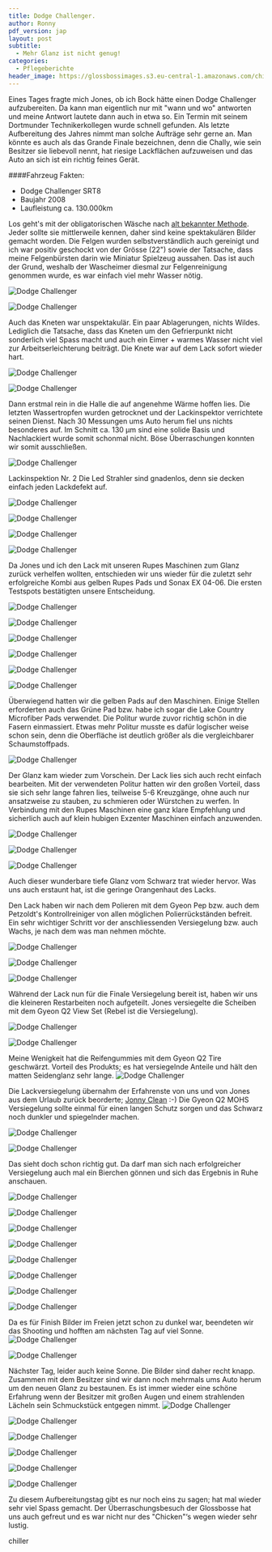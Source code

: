 ```yaml
---
title: Dodge Challenger.
author: Ronny
pdf_version: jap
layout: post
subtitle:
  - Mehr Glanz ist nicht genug!
categories:
  - Pflegeberichte
header_image: https://glossbossimages.s3.eu-central-1.amazonaws.com/chiller/Challenger/Chelly50.jpg
---
```

Eines Tages fragte mich Jones, ob ich Bock hätte einen Dodge Challenger aufzubereiten. Da kann man eigentlich nur mit "wann und wo" antworten und meine Antwort lautete dann auch in etwa so. Ein Termin mit seinem Dortmunder Technikerkollegen wurde schnell gefunden. Als letzte Aufbereitung des Jahres nimmt man solche Aufträge sehr gerne an. Man könnte es auch als das Grande Finale bezeichnen, denn die Chally, wie sein Besitzer sie liebevoll nennt, hat riesige Lackflächen aufzuweisen und das Auto an sich ist ein richtig feines Gerät. 



####Fahrzeug Fakten:

* Dodge Challenger SRT8
* Baujahr 2008
* Laufleistung ca. 130.000km



Los geht's mit der obligatorischen Wäsche nach [alt bekannter Methode](http://glossboss.de/allgemein/warum-die-fahrzeugwaesche-mit-der-2-eimer-methode-so-schonend-zum-lack-ist/). Jeder sollte sie mittlerweile kennen, daher sind keine spektakulären Bilder gemacht worden. Die Felgen wurden selbstverständlich auch gereinigt und ich war positiv geschockt von der Grösse (22") sowie der Tatsache, dass meine Felgenbürsten darin wie Miniatur Spielzeug aussahen. Das ist auch der Grund, weshalb der Wascheimer diesmal zur Felgenreinigung genommen wurde, es war einfach viel mehr Wasser nötig.

![Dodge Challenger](https://glossbossimages.s3.eu-central-1.amazonaws.com/chiller/Challenger/Chelly01.jpg)

![Dodge Challenger](https://glossbossimages.s3.eu-central-1.amazonaws.com/chiller/Challenger/Chelly04.jpg)


Auch das Kneten war unspektakulär. Ein paar Ablagerungen, nichts Wildes. Lediglich die Tatsache, dass das Kneten um den Gefrierpunkt nicht sonderlich viel Spass macht und auch ein Eimer + warmes Wasser nicht viel zur Arbeitserleichterung beiträgt. Die Knete war auf dem Lack sofort wieder hart.

![Dodge Challenger](https://glossbossimages.s3.eu-central-1.amazonaws.com/chiller/Challenger/Chelly02.jpg)

![Dodge Challenger](https://glossbossimages.s3.eu-central-1.amazonaws.com/chiller/Challenger/Chelly03.jpg)


Dann erstmal rein in die Halle die auf angenehme Wärme hoffen lies. Die letzten Wassertropfen wurden getrocknet und der Lackinspektor verrichtete seinen Dienst. Nach 30 Messungen ums Auto herum fiel uns nichts besonderes auf. Im Schnitt ca. 130 µm sind eine solide Basis und Nachlackiert wurde somit schonmal nicht. Böse Überraschungen konnten wir somit ausschließen.

![Dodge Challenger](https://glossbossimages.s3.eu-central-1.amazonaws.com/chiller/Challenger/Chelly05.jpg)


Lackinspektion Nr. 2
Die Led Strahler sind gnadenlos, denn sie decken einfach jeden Lackdefekt auf.

![Dodge Challenger](https://glossbossimages.s3.eu-central-1.amazonaws.com/chiller/Challenger/Chelly06.jpg)

![Dodge Challenger](https://glossbossimages.s3.eu-central-1.amazonaws.com/chiller/Challenger/Chelly13.jpg)

![Dodge Challenger](https://glossbossimages.s3.eu-central-1.amazonaws.com/chiller/Challenger/Chelly17.jpg)

![Dodge Challenger](https://glossbossimages.s3.eu-central-1.amazonaws.com/chiller/Challenger/Chelly19.jpg)


Da Jones und ich den Lack mit unseren Rupes Maschinen zum Glanz zurück verhelfen wollten, entschieden wir uns wieder für die zuletzt sehr erfolgreiche Kombi aus gelben Rupes Pads und Sonax EX 04-06. Die ersten Testspots bestätigten unsere Entscheidung.

![Dodge Challenger](https://glossbossimages.s3.eu-central-1.amazonaws.com/chiller/Challenger/Chelly07.jpg)

![Dodge Challenger](https://glossbossimages.s3.eu-central-1.amazonaws.com/chiller/Challenger/Chelly08.jpg)

![Dodge Challenger](https://glossbossimages.s3.eu-central-1.amazonaws.com/chiller/Challenger/Chelly09.jpg)

![Dodge Challenger](https://glossbossimages.s3.eu-central-1.amazonaws.com/chiller/Challenger/Chelly10.jpg)

![Dodge Challenger](https://glossbossimages.s3.eu-central-1.amazonaws.com/chiller/Challenger/Chelly11.jpg)

![Dodge Challenger](https://glossbossimages.s3.eu-central-1.amazonaws.com/chiller/Challenger/Chelly12.jpg)


Überwiegend hatten wir die gelben Pads auf den Maschinen. Einige Stellen erforderten auch das Grüne Pad bzw. habe ich sogar die Lake Country Microfiber Pads verwendet. Die Politur wurde zuvor richtig schön in die Fasern einmassiert. Etwas mehr Politur musste es dafür logischer weise schon sein, denn die Oberfläche ist deutlich größer als die vergleichbarer Schaumstoffpads.

![Dodge Challenger](https://glossbossimages.s3.eu-central-1.amazonaws.com/chiller/Challenger/Chelly16.jpg)


Der Glanz kam wieder zum Vorschein. Der Lack lies sich auch recht einfach bearbeiten. Mit der verwendeten Politur hatten wir den großen Vorteil, dass sie sich sehr lange fahren lies, teilweise 5-6 Kreuzgänge, ohne auch nur ansatzweise zu stauben, zu schmieren oder Würstchen zu werfen. In Verbindung mit den Rupes Maschinen eine ganz klare Empfehlung und sicherlich auch auf klein hubigen Exzenter Maschinen einfach anzuwenden.

![Dodge Challenger](https://glossbossimages.s3.eu-central-1.amazonaws.com/chiller/Challenger/Chelly14.jpg)

![Dodge Challenger](https://glossbossimages.s3.eu-central-1.amazonaws.com/chiller/Challenger/Chelly18.jpg)

![Dodge Challenger](https://glossbossimages.s3.eu-central-1.amazonaws.com/chiller/Challenger/Chelly20.jpg)


Auch dieser wunderbare tiefe Glanz vom Schwarz trat wieder hervor. Was uns auch erstaunt hat, ist die geringe Orangenhaut des Lacks. 

Den Lack haben wir nach dem Polieren mit dem Gyeon Pep bzw. auch dem Petzoldt's Kontrollreiniger von allen möglichen Polierrückständen befreit. Ein sehr wichtiger Schritt vor der anschliessenden Versiegelung bzw. auch Wachs, je nach dem was man nehmen möchte. 

![Dodge Challenger](https://glossbossimages.s3.eu-central-1.amazonaws.com/chiller/Challenger/Chelly21.jpg)

![Dodge Challenger](https://glossbossimages.s3.eu-central-1.amazonaws.com/chiller/Challenger/Chelly22.jpg)

![Dodge Challenger](https://glossbossimages.s3.eu-central-1.amazonaws.com/chiller/Challenger/Chelly40.jpg)


Während der Lack nun für die Finale Versiegelung bereit ist, haben wir uns die kleineren Restarbeiten noch aufgeteilt. Jones versiegelte die Scheiben mit dem Gyeon Q2 View Set (Rebel ist die Versiegelung).

![Dodge Challenger](https://glossbossimages.s3.eu-central-1.amazonaws.com/chiller/Challenger/Chelly24.jpg)

![Dodge Challenger](https://glossbossimages.s3.eu-central-1.amazonaws.com/chiller/Challenger/Chelly25.jpg)


Meine Wenigkeit hat die Reifengummies mit dem Gyeon Q2 Tire geschwärzt. Vorteil des Produkts; es hat versiegelnde Anteile und hält den matten Seidenglanz sehr lange.
![Dodge Challenger](https://glossbossimages.s3.eu-central-1.amazonaws.com/chiller/Challenger/Chelly23.jpg)


Die Lackversiegelung übernahm der Erfahrenste von uns und von Jones aus dem Urlaub zurück beorderte; [Jonny Clean](https://www.facebook.com/pages/Jonny-Clean/534912123256814) :-)
Die Gyeon Q2 MOHS Versiegelung sollte einmal für einen langen Schutz sorgen und das Schwarz noch dunkler und spiegelnder machen. 

![Dodge Challenger](https://glossbossimages.s3.eu-central-1.amazonaws.com/chiller/Challenger/Chelly26.jpg)

![Dodge Challenger](https://glossbossimages.s3.eu-central-1.amazonaws.com/chiller/Challenger/Chelly27.jpg)


Das sieht doch schon richtig gut. Da darf man sich nach erfolgreicher Versiegelung auch mal ein Bierchen gönnen und sich das Ergebnis in Ruhe anschauen.

![Dodge Challenger](https://glossbossimages.s3.eu-central-1.amazonaws.com/chiller/Challenger/Chelly29.jpg)

![Dodge Challenger](https://glossbossimages.s3.eu-central-1.amazonaws.com/chiller/Challenger/Chelly33.jpg)

![Dodge Challenger](https://glossbossimages.s3.eu-central-1.amazonaws.com/chiller/Challenger/Chelly35.jpg)

![Dodge Challenger](https://glossbossimages.s3.eu-central-1.amazonaws.com/chiller/Challenger/Chelly36.jpg)

![Dodge Challenger](https://glossbossimages.s3.eu-central-1.amazonaws.com/chiller/Challenger/Chelly37.jpg)

![Dodge Challenger](https://glossbossimages.s3.eu-central-1.amazonaws.com/chiller/Challenger/Chelly38.jpg)

![Dodge Challenger](https://glossbossimages.s3.eu-central-1.amazonaws.com/chiller/Challenger/Chelly39.jpg)

![Dodge Challenger](https://glossbossimages.s3.eu-central-1.amazonaws.com/chiller/Challenger/Chelly41.jpg)


Da es für Finish Bilder im Freien jetzt schon zu dunkel war, beendeten wir das Shooting und hofften am nächsten Tag auf viel Sonne.
![Dodge Challenger](https://glossbossimages.s3.eu-central-1.amazonaws.com/chiller/Challenger/Chelly42.jpg)

![Dodge Challenger](https://glossbossimages.s3.eu-central-1.amazonaws.com/chiller/Challenger/Chelly43.jpg)


Nächster Tag, leider auch keine Sonne. Die Bilder sind daher recht knapp. Zusammen mit dem Besitzer sind wir dann noch mehrmals ums Auto herum um den neuen Glanz zu bestaunen. Es ist immer wieder eine schöne Erfahrung wenn der Besitzer mit großen Augen und einem strahlenden Lächeln sein Schmuckstück entgegen nimmt.
![Dodge Challenger](https://glossbossimages.s3.eu-central-1.amazonaws.com/chiller/Challenger/Chelly44.jpg)

![Dodge Challenger](https://glossbossimages.s3.eu-central-1.amazonaws.com/chiller/Challenger/Chelly46.jpg)

![Dodge Challenger](https://glossbossimages.s3.eu-central-1.amazonaws.com/chiller/Challenger/Chelly48.jpg)

![Dodge Challenger](https://glossbossimages.s3.eu-central-1.amazonaws.com/chiller/Challenger/Chelly49.jpg)

![Dodge Challenger](https://glossbossimages.s3.eu-central-1.amazonaws.com/chiller/Challenger/Chelly50.jpg)

![Dodge Challenger](https://glossbossimages.s3.eu-central-1.amazonaws.com/chiller/Challenger/Chelly51.jpg)




Zu diesem Aufbereitungstag gibt es nur noch eins zu sagen; hat mal wieder sehr viel Spass gemacht. Der Überraschungsbesuch der Glossbosse hat uns auch gefreut und es war nicht nur des "Chicken"‘s wegen wieder sehr lustig.

chiller
